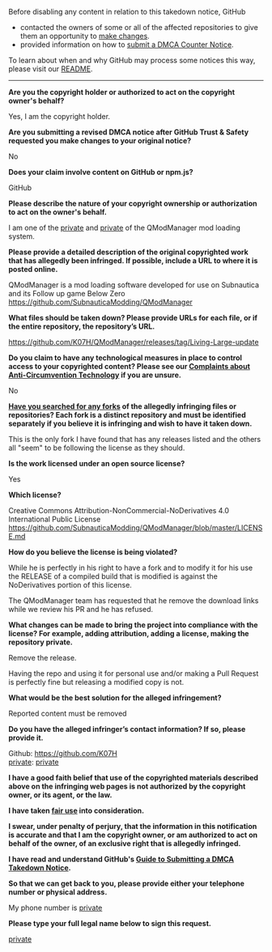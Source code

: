 Before disabling any content in relation to this takedown notice, GitHub
- contacted the owners of some or all of the affected repositories to give them an opportunity to [make changes](https://docs.github.com/en/github/site-policy/dmca-takedown-policy#a-how-does-this-actually-work).
- provided information on how to [submit a DMCA Counter Notice](https://docs.github.com/en/articles/guide-to-submitting-a-dmca-counter-notice).

To learn about when and why GitHub may process some notices this way, please visit our [README](https://github.com/github/dmca/blob/master/README.md#anatomy-of-a-takedown-notice).

---

**Are you the copyright holder or authorized to act on the copyright owner's behalf?**

Yes, I am the copyright holder.

**Are you submitting a revised DMCA notice after GitHub Trust & Safety requested you make changes to your original notice?**

No

**Does your claim involve content on GitHub or npm.js?**

GitHub

**Please describe the nature of your copyright ownership or authorization to act on the owner's behalf.**

I am one of the [private] and [private] of the QModManager mod loading system.

**Please provide a detailed description of the original copyrighted work that has allegedly been infringed. If possible, include a URL to where it is posted online.**

QModManager is a mod loading software developed for use on Subnautica and its Follow up game Below Zero  
https://github.com/SubnauticaModding/QModManager

**What files should be taken down? Please provide URLs for each file, or if the entire repository, the repository’s URL.**

https://github.com/K07H/QModManager/releases/tag/Living-Large-update

**Do you claim to have any technological measures in place to control access to your copyrighted content? Please see our <a href="https://docs.github.com/articles/guide-to-submitting-a-dmca-takedown-notice#complaints-about-anti-circumvention-technology">Complaints about Anti-Circumvention Technology</a> if you are unsure.**

No

**<a href="https://docs.github.com/articles/dmca-takedown-policy#b-what-about-forks-or-whats-a-fork">Have you searched for any forks</a> of the allegedly infringing files or repositories? Each fork is a distinct repository and must be identified separately if you believe it is infringing and wish to have it taken down.**

This is the only fork I have found that has any releases listed and the others all "seem" to be following the license as they should.

**Is the work licensed under an open source license?**

Yes

**Which license?**

Creative Commons Attribution-NonCommercial-NoDerivatives 4.0 International Public License  
https://github.com/SubnauticaModding/QModManager/blob/master/LICENSE.md

**How do you believe the license is being violated?**

While he is perfectly in his right to have a fork and to modify it for his use the RELEASE of a compiled build that is modified is against the NoDerivatives portion of this license.

The QModManager team has requested that he remove the download links while we review his PR and he has refused.

**What changes can be made to bring the project into compliance with the license? For example, adding attribution, adding a license, making the repository private.**

Remove the release.

Having the repo and using it for personal use and/or making a Pull Request is perfectly fine but releasing a modified copy is not.

**What would be the best solution for the alleged infringement?**

Reported content must be removed

**Do you have the alleged infringer’s contact information? If so, please provide it.**

[private]: [private]  
Github: https://github.com/K07H  
[private]: [private]  

**I have a good faith belief that use of the copyrighted materials described above on the infringing web pages is not authorized by the copyright owner, or its agent, or the law.**

**I have taken <a href="https://www.lumendatabase.org/topics/22">fair use</a> into consideration.**

**I swear, under penalty of perjury, that the information in this notification is accurate and that I am the copyright owner, or am authorized to act on behalf of the owner, of an exclusive right that is allegedly infringed.**

**I have read and understand GitHub's <a href="https://docs.github.com/articles/guide-to-submitting-a-dmca-takedown-notice/">Guide to Submitting a DMCA Takedown Notice</a>.**

**So that we can get back to you, please provide either your telephone number or physical address.**

My phone number is [private]

**Please type your full legal name below to sign this request.**

[private]
